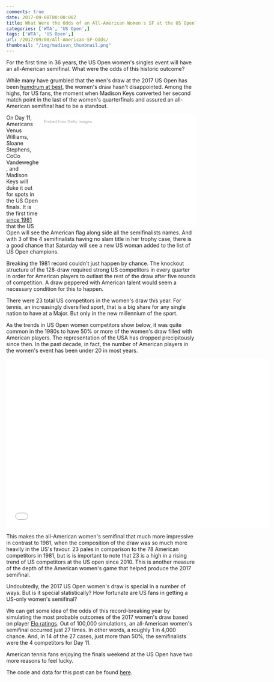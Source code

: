 ```yaml
---
comments: true
date: 2017-09-08T00:00:00Z
title: What Were the Odds of an All-American Women's SF at the US Open? 
categories: ['WTA', 'US Open',]
tags: ['WTA', 'US Open',]
url: /2017/09/08/All-American-SF-Odds/
thumbnail: "/img/madison_thumbnail.png"
---
```



For the first time in 36 years, the US Open women's singles event will have an all-American semifinal. What were the odds of this historic outcome?

<!--more-->

While many have grumbled that the men's draw at the 2017 US Open has been [humdrum at best](http://www.tennis.com/pro-game/2017/09/who-might-charge-through-decimated-bottom-half-mens-draw/69001/), the women's draw hasn't disappointed. Among the highs, for US fans, the moment when Madison Keys converted her second match point in the last of the women's quarterfinals and assured an all-American semifinal had to be a standout.


<div class="getty embed image" style="background-color:#fff;display:inline-block;font-family:'Helvetica Neue',Helvetica,Arial,sans-serif;color:#a7a7a7;font-size:11px;width:100%;max-width:394px;float:right;padding:2%;"><div style="padding:0;margin:0;text-align:left;"><a href="http://www.gettyimages.com/detail/842695876" target="_blank" style="color:#a7a7a7;text-decoration:none;font-weight:normal !important;border:none;display:inline-block;">Embed from Getty Images</a></div><div style="overflow:hidden;position:relative;height:0;padding:66.66667% 0 0 0;width:100%;"><iframe src="//embed.gettyimages.com/embed/842695876?et=K0ki7BeiS3dER65OfhVY7w&tld=com&sig=PkUYKH4v3A1caFxS18ibUJG6Q0MxGj4c4KWvE4Q4kr0=&caption=true&ver=1" scrolling="no" frameborder="0" width="594" height="396" style="display:inline-block;position:absolute;top:0;left:0;width:100%;height:100%;margin:0;"></iframe></div></div>

On Day 11, Americans Venus Williams, Sloane Stephens, CoCo Vandeweghe, and Madison Keys will duke it out for spots in the US Open finals. It is the first time [since 1981](http://www.teamusa.org/News/2017/September/06/The-Final-Four-Its-An-All-American-US-Open-Womens-Semifinals-For-First-Time-In-36-Years) that the US Open will see the American flag along side all the semifinalists names. And with 3 of the 4 semifinalists having no slam title in her trophy case, there is a good chance that Saturday will see a new US woman added to the list of US Open champions. 


Breaking the 1981 record couldn't just happen by chance. The knockout structure of the 128-draw required strong US competitors in every quarter in order for American players to outlast the rest of the draw after five rounds of competition. A draw peppered with American talent would seem a necessary condition for this to happen.

There were 23 total US competitors in the women's draw this year. For tennis, an increasingly diversified sport, that is a big share for any single nation to have at a Major. But only in the new millennium of the sport. 

As the trends in US Open women competitors show below, it was quite common in the 1980s to have 50% or more of the women's draw filled with American players. The representation of the USA has dropped precipitously since then. In the past decade, in fact, the number of American players in the women's event has been under 20 in most years.

<iframe width="700" height="450" frameborder="0" scrolling="no" src="//plot.ly/~on-the-t/1464.embed"></iframe>

This makes the all-American women's semifinal that much more impressive in contrast to 1981, when the composition of the draw was so much more heavily in the US's favour. 23 pales in comparison to the 78 American competitors in 1981, but is is important to note that 23 is a high in a rising trend of US competitors at the US open since 2010. This is another measure of the depth of the American women's game that helped produce the 2017 semifinal. 

Undoubtedly, the 2017 US Open women's draw is special in a number of ways. But is it special statistically? How fortunate are US fans in getting a US-only women's semifinal?

We can get some idea of the odds of this record-breaking year by simulating the most probable outcomes of the 2017 women's draw based on player [Elo ratings](http://on-the-t.com/2017/09/02/weak-us-open/). Out of 100,000 simulations, an all-American women's semifinal occurred just 27 times. In other words, a roughly 1 in 4,000 chance. And, in 14 of the 27 cases, just more than 50%, the semifinalists were the 4 competitors for Day 11. 

American tennis fans enjoying the finals weekend at the US Open have two more reasons to feel lucky. 


The code and data for this post can be found [here](https://github.com/skoval/sports-blog/tree/master/R).

